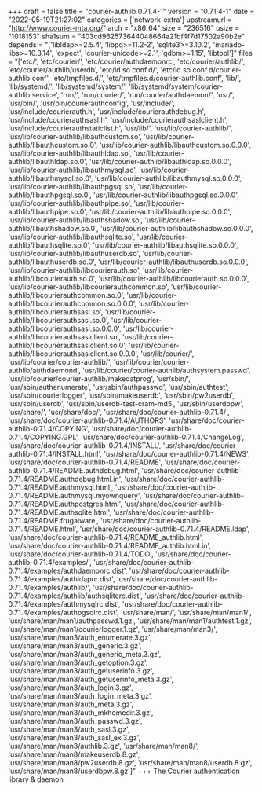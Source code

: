 +++
draft = false
title = "courier-authlib 0.71.4-1"
version = "0.71.4-1"
date = "2022-05-19T21:27:02"
categories = ['network-extra']
upstreamurl = "http://www.courier-mta.org/"
arch = "x86_64"
size = "236516"
usize = "1018153"
sha1sum = "403cd962573644048664a21bf4f7d17502a90b2e"
depends = "['libldap>=2.5.4', 'libpq>=11.2-2', 'sqlite3>=3.10.2', 'mariadb-libs>=10.3.14', 'expect', 'courier-unicode>=2.1', 'gdbm>=1.15', 'libtool']"
files = "['etc/', 'etc/courier/', 'etc/courier/authdaemonrc', 'etc/courier/authlib/', 'etc/courier/authlib/userdb', 'etc/ld.so.conf.d/', 'etc/ld.so.conf.d/courier-authlib.conf', 'etc/tmpfiles.d/', 'etc/tmpfiles.d/courier-authlib.conf', 'lib/', 'lib/systemd/', 'lib/systemd/system/', 'lib/systemd/system/courier-authlib.service', 'run/', 'run/courier/', 'run/courier/authdaemon/', 'usr/', 'usr/bin/', 'usr/bin/courierauthconfig', 'usr/include/', 'usr/include/courierauth.h', 'usr/include/courierauthdebug.h', 'usr/include/courierauthsasl.h', 'usr/include/courierauthsaslclient.h', 'usr/include/courierauthstaticlist.h', 'usr/lib/', 'usr/lib/courier-authlib/', 'usr/lib/courier-authlib/libauthcustom.so', 'usr/lib/courier-authlib/libauthcustom.so.0', 'usr/lib/courier-authlib/libauthcustom.so.0.0.0', 'usr/lib/courier-authlib/libauthldap.so', 'usr/lib/courier-authlib/libauthldap.so.0', 'usr/lib/courier-authlib/libauthldap.so.0.0.0', 'usr/lib/courier-authlib/libauthmysql.so', 'usr/lib/courier-authlib/libauthmysql.so.0', 'usr/lib/courier-authlib/libauthmysql.so.0.0.0', 'usr/lib/courier-authlib/libauthpgsql.so', 'usr/lib/courier-authlib/libauthpgsql.so.0', 'usr/lib/courier-authlib/libauthpgsql.so.0.0.0', 'usr/lib/courier-authlib/libauthpipe.so', 'usr/lib/courier-authlib/libauthpipe.so.0', 'usr/lib/courier-authlib/libauthpipe.so.0.0.0', 'usr/lib/courier-authlib/libauthshadow.so', 'usr/lib/courier-authlib/libauthshadow.so.0', 'usr/lib/courier-authlib/libauthshadow.so.0.0.0', 'usr/lib/courier-authlib/libauthsqlite.so', 'usr/lib/courier-authlib/libauthsqlite.so.0', 'usr/lib/courier-authlib/libauthsqlite.so.0.0.0', 'usr/lib/courier-authlib/libauthuserdb.so', 'usr/lib/courier-authlib/libauthuserdb.so.0', 'usr/lib/courier-authlib/libauthuserdb.so.0.0.0', 'usr/lib/courier-authlib/libcourierauth.so', 'usr/lib/courier-authlib/libcourierauth.so.0', 'usr/lib/courier-authlib/libcourierauth.so.0.0.0', 'usr/lib/courier-authlib/libcourierauthcommon.so', 'usr/lib/courier-authlib/libcourierauthcommon.so.0', 'usr/lib/courier-authlib/libcourierauthcommon.so.0.0.0', 'usr/lib/courier-authlib/libcourierauthsasl.so', 'usr/lib/courier-authlib/libcourierauthsasl.so.0', 'usr/lib/courier-authlib/libcourierauthsasl.so.0.0.0', 'usr/lib/courier-authlib/libcourierauthsaslclient.so', 'usr/lib/courier-authlib/libcourierauthsaslclient.so.0', 'usr/lib/courier-authlib/libcourierauthsaslclient.so.0.0.0', 'usr/lib/courier/', 'usr/lib/courier/courier-authlib/', 'usr/lib/courier/courier-authlib/authdaemond', 'usr/lib/courier/courier-authlib/authsystem.passwd', 'usr/lib/courier/courier-authlib/makedatprog', 'usr/sbin/', 'usr/sbin/authenumerate', 'usr/sbin/authpasswd', 'usr/sbin/authtest', 'usr/sbin/courierlogger', 'usr/sbin/makeuserdb', 'usr/sbin/pw2userdb', 'usr/sbin/userdb', 'usr/sbin/userdb-test-cram-md5', 'usr/sbin/userdbpw', 'usr/share/', 'usr/share/doc/', 'usr/share/doc/courier-authlib-0.71.4/', 'usr/share/doc/courier-authlib-0.71.4/AUTHORS', 'usr/share/doc/courier-authlib-0.71.4/COPYING', 'usr/share/doc/courier-authlib-0.71.4/COPYING.GPL', 'usr/share/doc/courier-authlib-0.71.4/ChangeLog', 'usr/share/doc/courier-authlib-0.71.4/INSTALL', 'usr/share/doc/courier-authlib-0.71.4/INSTALL.html', 'usr/share/doc/courier-authlib-0.71.4/NEWS', 'usr/share/doc/courier-authlib-0.71.4/README', 'usr/share/doc/courier-authlib-0.71.4/README.authdebug.html', 'usr/share/doc/courier-authlib-0.71.4/README.authdebug.html.in', 'usr/share/doc/courier-authlib-0.71.4/README.authmysql.html', 'usr/share/doc/courier-authlib-0.71.4/README.authmysql.myownquery', 'usr/share/doc/courier-authlib-0.71.4/README.authpostgres.html', 'usr/share/doc/courier-authlib-0.71.4/README.authsqlite.html', 'usr/share/doc/courier-authlib-0.71.4/README.frugalware', 'usr/share/doc/courier-authlib-0.71.4/README.html', 'usr/share/doc/courier-authlib-0.71.4/README.ldap', 'usr/share/doc/courier-authlib-0.71.4/README_authlib.html', 'usr/share/doc/courier-authlib-0.71.4/README_authlib.html.in', 'usr/share/doc/courier-authlib-0.71.4/TODO', 'usr/share/doc/courier-authlib-0.71.4/examples/', 'usr/share/doc/courier-authlib-0.71.4/examples/authdaemonrc.dist', 'usr/share/doc/courier-authlib-0.71.4/examples/authldaprc.dist', 'usr/share/doc/courier-authlib-0.71.4/examples/authlib/', 'usr/share/doc/courier-authlib-0.71.4/examples/authlib/authsqliterc.dist', 'usr/share/doc/courier-authlib-0.71.4/examples/authmysqlrc.dist', 'usr/share/doc/courier-authlib-0.71.4/examples/authpgsqlrc.dist', 'usr/share/man/', 'usr/share/man/man1/', 'usr/share/man/man1/authpasswd.1.gz', 'usr/share/man/man1/authtest.1.gz', 'usr/share/man/man1/courierlogger.1.gz', 'usr/share/man/man3/', 'usr/share/man/man3/auth_enumerate.3.gz', 'usr/share/man/man3/auth_generic.3.gz', 'usr/share/man/man3/auth_generic_meta.3.gz', 'usr/share/man/man3/auth_getoption.3.gz', 'usr/share/man/man3/auth_getuserinfo.3.gz', 'usr/share/man/man3/auth_getuserinfo_meta.3.gz', 'usr/share/man/man3/auth_login.3.gz', 'usr/share/man/man3/auth_login_meta.3.gz', 'usr/share/man/man3/auth_meta.3.gz', 'usr/share/man/man3/auth_mkhomedir.3.gz', 'usr/share/man/man3/auth_passwd.3.gz', 'usr/share/man/man3/auth_sasl.3.gz', 'usr/share/man/man3/auth_sasl_ex.3.gz', 'usr/share/man/man3/authlib.3.gz', 'usr/share/man/man8/', 'usr/share/man/man8/makeuserdb.8.gz', 'usr/share/man/man8/pw2userdb.8.gz', 'usr/share/man/man8/userdb.8.gz', 'usr/share/man/man8/userdbpw.8.gz']"
+++
The Courier authentication library & daemon